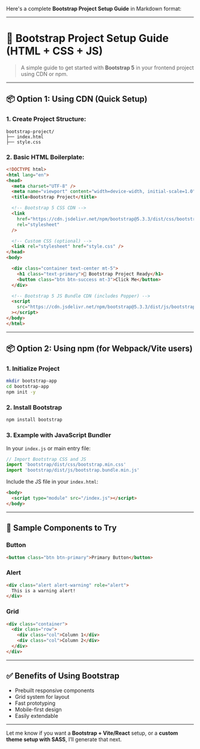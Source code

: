 Here's a complete **Bootstrap Project Setup Guide** in Markdown format:

---

# 🎨 Bootstrap Project Setup Guide (HTML + CSS + JS)

> A simple guide to get started with **Bootstrap 5** in your frontend project using CDN or npm.

---

## 📦 Option 1: Using CDN (Quick Setup)

### 1. Create Project Structure:

```
bootstrap-project/
├── index.html
├── style.css
```

### 2. Basic HTML Boilerplate:

```html
<!DOCTYPE html>
<html lang="en">
<head>
  <meta charset="UTF-8" />
  <meta name="viewport" content="width=device-width, initial-scale=1.0" />
  <title>Bootstrap Project</title>

  <!-- Bootstrap 5 CSS CDN -->
  <link
    href="https://cdn.jsdelivr.net/npm/bootstrap@5.3.3/dist/css/bootstrap.min.css"
    rel="stylesheet"
  />

  <!-- Custom CSS (optional) -->
  <link rel="stylesheet" href="style.css" />
</head>
<body>

  <div class="container text-center mt-5">
    <h1 class="text-primary">🚀 Bootstrap Project Ready</h1>
    <button class="btn btn-success mt-3">Click Me</button>
  </div>

  <!-- Bootstrap 5 JS Bundle CDN (includes Popper) -->
  <script
    src="https://cdn.jsdelivr.net/npm/bootstrap@5.3.3/dist/js/bootstrap.bundle.min.js"
  ></script>
</body>
</html>
```

---

## 📦 Option 2: Using npm (for Webpack/Vite users)

### 1. Initialize Project

```bash
mkdir bootstrap-app
cd bootstrap-app
npm init -y
```

### 2. Install Bootstrap

```bash
npm install bootstrap
```

### 3. Example with JavaScript Bundler

In your `index.js` or main entry file:

```js
// Import Bootstrap CSS and JS
import 'bootstrap/dist/css/bootstrap.min.css'
import 'bootstrap/dist/js/bootstrap.bundle.min.js'
```

Include the JS file in your `index.html`:

```html
<body>
  <script type="module" src="/index.js"></script>
</body>
```

---

## 🧪 Sample Components to Try

### Button

```html
<button class="btn btn-primary">Primary Button</button>
```

### Alert

```html
<div class="alert alert-warning" role="alert">
  This is a warning alert!
</div>
```

### Grid

```html
<div class="container">
  <div class="row">
    <div class="col">Column 1</div>
    <div class="col">Column 2</div>
  </div>
</div>
```

---

## ✅ Benefits of Using Bootstrap

* Prebuilt responsive components
* Grid system for layout
* Fast prototyping
* Mobile-first design
* Easily extendable

---

Let me know if you want a **Bootstrap + Vite/React** setup, or a **custom theme setup with SASS**, I’ll generate that next.
